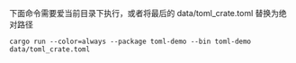 下面命令需要爱当前目录下执行，或者将最后的 data/toml_crate.toml 替换为绝对路径

```shell
cargo run --color=always --package toml-demo --bin toml-demo data/toml_crate.toml
```